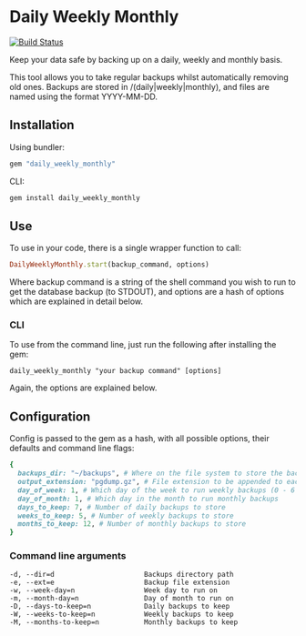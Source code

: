 # Daily Weekly Monthly

[![Build Status](https://travis-ci.org/tpbowden/daily_weekly_monthly.svg?branch=master)](https://travis-ci.org/tpbowden/daily_weekly_monthly)

Keep your data safe by backing up on a daily, weekly and monthly basis.

This tool allows you to take regular backups whilst automatically removing old ones.
Backups are stored in <backup location>/(daily|weekly|monthly), and files are named using
the format YYYY-MM-DD.<extension>

## Installation

Using bundler:

```ruby
gem "daily_weekly_monthly"
```

CLI: 

```sh
gem install daily_weekly_monthly
```

## Use

To use in your code, there is a single wrapper function to call:

```ruby
DailyWeeklyMonthly.start(backup_command, options)
```

Where backup command is a string of the shell command you wish to run to get the database backup (to STDOUT),
and options are a hash of options which are explained in detail below.


### CLI

To use from the command line, just run the following after installing the gem:

    daily_weekly_monthly "your backup command" [options]

Again, the options are explained below.


## Configuration

Config is passed to the gem as a hash, with all possible options, their defaults and command line flags:

```ruby
{
  backups_dir: "~/backups", # Where on the file system to store the backups
  output_extension: "pgdump.gz", # File extension to be appended to each backup
  day_of_week: 1, # Which day of the week to run weekly backups (0 - 6 where 0 is Sunday and 6 is Saturday)
  day_of_month: 1, # Which day in the month to run monthly backups
  days_to_keep: 7, # Number of daily backups to store
  weeks_to_keep: 5, # Number of weekly backups to store
  months_to_keep: 12, # Number of monthly backups to store
}
```

### Command line arguments

    -d, --dir=d                      Backups directory path
    -e, --ext=e                      Backup file extension
    -w, --week-day=n                 Week day to run on
    -m, --month-day=n                Day of month to run on
    -D, --days-to-keep=n             Daily backups to keep
    -W, --weeks-to-keep=n            Weekly backups to keep
    -M, --months-to-keep=n           Monthly backups to keep 
